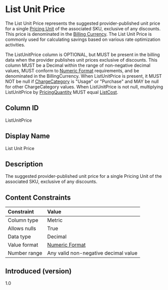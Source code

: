 # List Unit Price

The List Unit Price represents the suggested provider-published unit price for a single [Pricing Unit](#pricingunit) of the associated SKU, exclusive of any discounts. This price is denominated in the [Billing Currency](#billingcurrency). The List Unit Price is commonly used for calculating savings based on various rate optimization activities.

The ListUnitPrice column is OPTIONAL, but MUST be present in the billing data when the provider publishes unit prices exclusive of discounts. This column MUST be a Decimal within the range of non-negative decimal values, MUST conform to [Numeric Format](#numericformat) requirements, and be denominated in the BillingCurrency. When ListUnitPrice is present, it MUST NOT be null if [ChargeCategory](#chargecategory) is "Usage" or "Purchase" and MAY be null for other ChargeCategory values. When ListUnitPrice is not null, multiplying ListUnitPrice by [PricingQuantity](#pricingquantity) MUST equal [ListCost](#listcost).

## Column ID

ListUnitPrice

## Display Name

List Unit Price

## Description

The suggested provider-published unit price for a single Pricing Unit of the associated SKU, exclusive of any discounts.

## Content Constraints

| Constraint      | Value                                |
|:----------------|:-------------------------------------|
| Column type     | Metric                               |
| Allows nulls    | True                                 |
| Data type       | Decimal                              |
| Value format    | [Numeric Format](#numericformat)     |
| Number range    | Any valid non-negative decimal value |

## Introduced (version)

1.0

